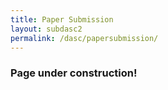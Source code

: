 ```yaml
---
title: Paper Submission
layout: subdasc2
permalink: /dasc/papersubmission/
---
```


<h3>Page under construction!</h3>

<!--- COMMENTED
<h3>Submission and Publication - IEEE DASC 2022</h3>

<hr/>

<p>
<b> For original papers in: </b> <br>
 Regular Tracks: <b> 6-8 </b>pages <br>
 WiP/Workshop/Special Session Tracks: <b>4-6 </b>pages <br>
 Poster Track: <b>2-4 </b> pages <br>
</p>
<p>
Authors are invited to submit their original research work using IEEE CS Proceedings format via EDAS: https://edas.info/N28323

</p>
<br>
Papers should be prepared in IEEE CS Proceedings format. IEEE formatting information: http://www.ieee.org/conferences_events/conferences/publishing/templates.html
<br>
<p>
Regular paper (8 pages), Work-in Progress (WiP) paper (4~6 pages), Demo/Poster paper (2~4 pages),
Workshop & Special Session paper (6 pages) are solicited. 
  </p>
<ul><li> Accepted papers will be included into the proceedings published by IEEE CPS (EI indexed).
</li><li> At least one author of any accepted paper is required to register and present the paper at the conference.
</li><li> Extended versions of selected papers will be considered for fast-track publication in some prestige journals
(SCI/EI indexed).
 </li></ul> 
 -->
